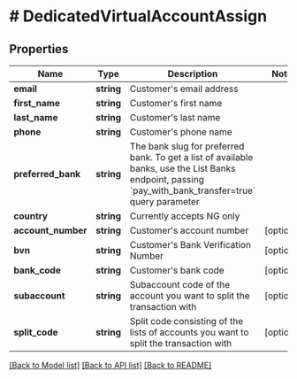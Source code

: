 # # DedicatedVirtualAccountAssign

## Properties

Name | Type | Description | Notes
------------ | ------------- | ------------- | -------------
**email** | **string** | Customer&#39;s email address |
**first_name** | **string** | Customer&#39;s first name |
**last_name** | **string** | Customer&#39;s last name |
**phone** | **string** | Customer&#39;s phone name |
**preferred_bank** | **string** | The bank slug for preferred bank. To get a list of available banks,  use the List Banks endpoint, passing &#x60;pay_with_bank_transfer&#x3D;true&#x60; query parameter |
**country** | **string** | Currently accepts NG only |
**account_number** | **string** | Customer&#39;s account number | [optional]
**bvn** | **string** | Customer&#39;s Bank Verification Number | [optional]
**bank_code** | **string** | Customer&#39;s bank code | [optional]
**subaccount** | **string** | Subaccount code of the account you want to split the transaction with | [optional]
**split_code** | **string** | Split code consisting of the lists of accounts you want to split the transaction with | [optional]

[[Back to Model list]](../../README.md#models) [[Back to API list]](../../README.md#endpoints) [[Back to README]](../../README.md)
